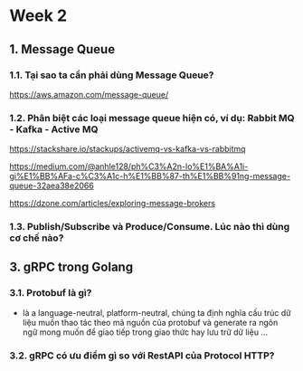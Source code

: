 Week 2
============================

## 1. Message Queue

### 1.1. Tại sao ta cần phải dùng Message Queue?

https://aws.amazon.com/message-queue/


### 1.2. Phân biệt các loại message queue hiện có, ví dụ: Rabbit MQ - Kafka - Active MQ

https://stackshare.io/stackups/activemq-vs-kafka-vs-rabbitmq

https://medium.com/@anhle128/ph%C3%A2n-lo%E1%BA%A1i-gi%E1%BB%AFa-c%C3%A1c-h%E1%BB%87-th%E1%BB%91ng-message-queue-32aea38e2066

https://dzone.com/articles/exploring-message-brokers

### 1.3. Publish/‎Subscribe và Produce/Consume. Lúc nào thì dùng cơ chế nào?


## 3. gRPC trong Golang


### 3.1. Protobuf là gì?
- là  a language-neutral, platform-neutral, chúng ta định nghĩa cấu trúc dữ liệu muốn thao tác theo mã nguồn của protobuf và generate ra ngôn ngữ mong muốn để giao tiếp trong giao thức hay lưu trữ dữ liệu ...

### 3.2. gRPC có ưu điểm gì so với RestAPI của Protocol HTTP?
 